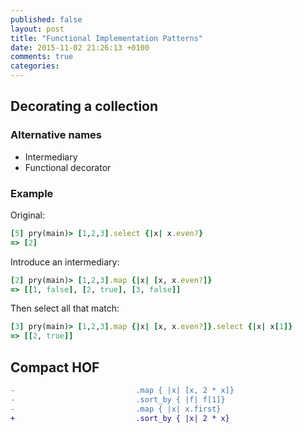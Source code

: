 ```yaml
---
published: false
layout: post
title: "Functional Implementation Patterns"
date: 2015-11-02 21:26:13 +0100
comments: true
categories: 
---
```


## Decorating a collection

### Alternative names

  * Intermediary
  * Functional decorator

### Example

Original:

```ruby
[5] pry(main)> [1,2,3].select {|x| x.even?}
=> [2]
```

Introduce an intermediary:

```ruby
[2] pry(main)> [1,2,3].map {|x| [x, x.even?]}
=> [[1, false], [2, true], [3, false]]
```

Then select all that match:

```ruby
[3] pry(main)> [1,2,3].map {|x| [x, x.even?]}.select {|x| x[1]}
=> [[2, true]]
```
## Compact HOF

```diff
-                           .map { |x| [x, 2 * x]}
-                           .sort_by { |f| f[1]}
-                           .map { |x| x.first}
+                           .sort_by { |x| 2 * x}
```
